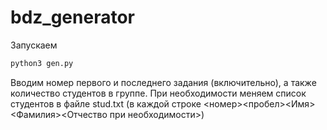 # bdz_generator
Запускаем

```bash
python3 gen.py
```

Вводим номер первого и последнего задания (включительно), а также количество студентов в группе. При необходимости меняем список студентов в файле stud.txt (в каждой строке <номер><пробел><Имя><Фамилия><Отчество при необходимости>)
